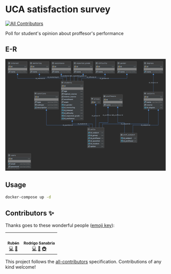 # UCA satisfaction survey
<!-- ALL-CONTRIBUTORS-BADGE:START - Do not remove or modify this section -->
[![All Contributors](https://img.shields.io/badge/all_contributors-2-orange.svg?style=flat-square)](#contributors-)
<!-- ALL-CONTRIBUTORS-BADGE:END -->
Poll for student's opinion about proffesor's performance

## E-R
![Scheme](./assets/img/poll.png)

## Usage

```sh
docker-compose up -d
```

## Contributors ✨

Thanks goes to these wonderful people ([emoji key](https://allcontributors.org/docs/en/emoji-key)):

<!-- ALL-CONTRIBUTORS-LIST:START - Do not remove or modify this section -->
<!-- prettier-ignore-start -->
<!-- markdownlint-disable -->
<table>
  <tr>
    <td align="center"><a href="https://github.com/RubenZx"><img src="https://avatars3.githubusercontent.com/u/36533775?v=4" width="100px;" alt=""/><br /><sub><b>Rubén</b></sub></a><br /><a href="https://github.com/krosben/uca-satisfaction-survey/commits?author=RubenZx" title="Code">💻</a> <a href="https://github.com/krosben/uca-satisfaction-survey/commits?author=RubenZx" title="Documentation">📖</a></td>
    <td align="center"><a href="https://krosf.com"><img src="https://avatars1.githubusercontent.com/u/24454660?v=4" width="100px;" alt=""/><br /><sub><b>Rodrigo Sanabria</b></sub></a><br /><a href="https://github.com/krosben/uca-satisfaction-survey/commits?author=KROSF" title="Code">💻</a> <a href="https://github.com/krosben/uca-satisfaction-survey/commits?author=KROSF" title="Documentation">📖</a> <a href="#infra-KROSF" title="Infrastructure (Hosting, Build-Tools, etc)">🚇</a></td>
  </tr>
</table>

<!-- markdownlint-enable -->
<!-- prettier-ignore-end -->
<!-- ALL-CONTRIBUTORS-LIST:END -->

This project follows the [all-contributors](https://github.com/all-contributors/all-contributors) specification. Contributions of any kind welcome!